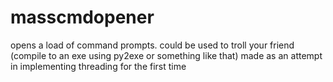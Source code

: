 # masscmdopener
opens a load of command prompts. could be used to troll your friend (compile to an exe using py2exe or something like that)
made as an attempt in implementing threading for the first time
